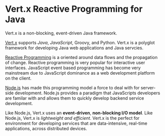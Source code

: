 # Vert.x Reactive Programming for Java

Vert.x is a non-blocking, event-driven Java framework.


[Vert.x](http://vertx.io "Vert.x") supports *Java*, *JavaScript*, Groovy, and Python. Vert.x is a polyglot framework for developing Java web applications and Java servcies.

[Reactive Programming](http://en.wikipedia.org/wiki/Reactive_programming "Reactive Programming") is a oriented around data flows and the propagation of change. Reactive programming is very popular for interactive user interfaces. JavaScript event based programming has become very mainstream due to JavaScript dominance as a web development platform on the client.

[Node.js](http://nodejs.org "Node.js") has made this programming model a force to deal with for server-side development. Node.js provides a paradigm that JavaScripts developers are familar with and allows them to quickly develop backend service development.


Like Node.js, Vert.x uses an **event-driven**, **non-blocking I/O model**. Like Node.js, Vert.x is *lightweight and efficient*. Vert.x is the perfect for environment for developing services that are data-intensive, real-time applications, across distributed devices.

